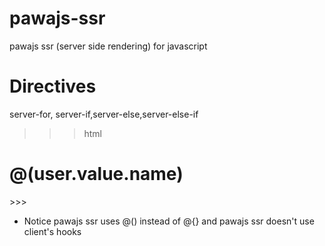 # pawajs-ssr 
pawajs ssr (server side rendering) for javascript

# Directives
server-for, server-if,server-else,server-else-if

>>>html
<div server-if="user.value.name">
    <h1>@(user.value.name)</h1>
</div>
>>>

* Notice pawajs ssr uses @() instead of @{} and pawajs ssr doesn't use client's hooks

